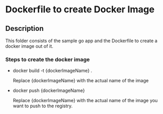 # Dockerfile to create Docker Image

## Description

This folder consists of the sample go app and the Dockerfile to create a docker image out of it.

### Steps to create the docker image

- docker build -t {dockerImageName} .

  Replace {dockerImageName} with the actual name of the image

- docker push {dockerImageName}

  Replace {dockerImageName} with the actual name of the image you want to push to the registry.
